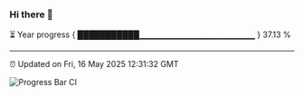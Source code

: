 ### Hi there 👋

⏳ Year progress { ███████████▁▁▁▁▁▁▁▁▁▁▁▁▁▁▁▁▁▁▁ } 37.13 %

---

⏰ Updated on Fri, 16 May 2025 12:31:32 GMT

![Progress Bar CI](https://github.com/liununu/liununu/workflows/Progress%20Bar%20CI/badge.svg)
